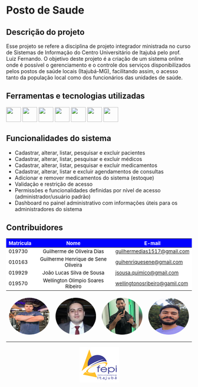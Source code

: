 # Posto de Saude 

<link rel="stylesheet" href="https://cdn.jsdelivr.net/gh/devicons/devicon@v2.15.1/devicon.min.css">
 
 
## **Descrição do projeto**
 
Esse projeto se refere a disciplina de projeto integrador ministrada no curso de Sistemas de Informação do Centro Universitário de Itajubá pelo prof. Luiz Fernando. O objetivo deste projeto é a criação de um sistema online onde é possível o gerenciamento e o controle dos serviços disponibilizados pelos postos de saúde locais (Itajubá-MG), facilitando assim, o acesso tanto da população local como dos funcionários das unidades de saúde.
 
## **Ferramentas e tecnologias utilizadas**
 
 
<img src="https://cdn.jsdelivr.net/gh/devicons/devicon/icons/vscode/vscode-original.svg" width="40" height="40"/> <img src="https://cdn.jsdelivr.net/gh/devicons/devicon/icons/nodejs/nodejs-plain.svg" width="40" height="40"/>  <img src="https://cdn.jsdelivr.net/gh/devicons/devicon/icons/angularjs/angularjs-original.svg" width="40" height="40"/> <img src="https://cdn.jsdelivr.net/gh/devicons/devicon/icons/mysql/mysql-original-wordmark.svg" width="40" height="40"/> <img src="https://cdn.jsdelivr.net/gh/devicons/devicon/icons/bootstrap/bootstrap-original.svg" width="40" height="40"/> <img src="https://cdn.jsdelivr.net/gh/devicons/devicon/icons/git/git-original.svg" width="40" height="40"/> <img src="https://cdn.jsdelivr.net/gh/devicons/devicon/icons/github/github-original-wordmark.svg" width="40" height="40"/>
 
## **Funcionalidades do sistema**
<ul>
     <li>Cadastrar, alterar, listar, pesquisar e excluir pacientes</li>
     <li>Cadastrar, alterar, listar, pesquisar e excluir médicos</li>
     <li>Cadastrar, alterar, listar, pesquisar e excluir medicamentos</li>
     <li>Cadastrar, alterar, listar e excluir agendamentos de consultas</li>
     <li>Adicionar e remover medicamentos do sistema (estoque)</li>
     <li>Validação e restrição de acesso</li>
     <li>Permissões e funcionalidades definidas por nível de acesso (administrador/usuário padrão)</li>
     <li>Dashboard no painel administrativo com informações úteis para os administradores do sistema</li>
</ul>
 

  <meta charset="UTF-8">
                <meta name="viewport" content="width=device-width, initial-scale=1.0">
                <style>
                        tr{
                            font-size: 10pt;
                            background-color: white;
                            color: black;
                        }
                        th{
                            font-size: 10pt;
                            background-color: blue;
                            color: white;
                        }
                        td{
                            font-size: 10pt;
                        }
                </style>

## **Contribuidores**


| Matricula |        <center> Nome</center>                      | <center> E-mail</center>     |
| --------- | -------------------------------------------------- | ---------------------------- | 
|   019730  |<center>Guilherme de Oliveira Dias</center>          | guilhermedias1517@gmail.com  |
|   010163  |<center>Guilherme Henrique de Sene Oliveira</center>| guihenriquesene@gmail.com    |
|   019929  |<center>João Lucas Silva de Sousa</center>          | jsousa.quimico@gmail.com     |
|   019570  |<center>Wellington Olimpio Soares Ribeiro</center>  | wellingtonosribeiro@gamil.com|


<div style="display:flex; justify-content:space-around">
<img src="./images/GuilhermeDias.jpg" width="110" height="100" style="border-radius: 50%; margin: 5px"/>
<img src="./images/GuilhermeSene.jpg" width="110" height="100" style="border-radius: 50%; margin: 5px" />
<img src="./images/JoaoLucas.jpg" width="110" height="100" style="border-radius: 50%; margin: 5px" />
<img src="./images/Wellington.jpg" width="110" height="100" style="border-radius: 50%; margin: 5px" />
</div>

- - -

<div style="display:flex; justify-content:center">
<a href="https://fepi.br" target="blank"><img src ="./images/Logo-FEPI.png"></a>
</div>


